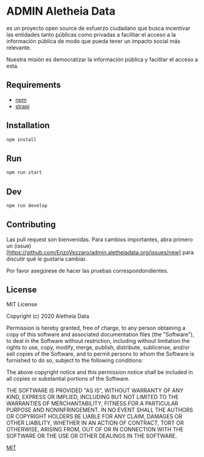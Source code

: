 # ADMIN Aletheia Data

es un proyecto open source de esfuerzo ciudadano que busca incentivar las entidades tanto públicas como privadas a facilitar el acceso a la información pública de modo que pueda tener un impacto social más relevante. 

Nuestra misión es democratizar la información pública y facilitar el acceso a esta.


## Requirements

- [npm](https://www.npmjs.com/)
- [strapi](https://github.com/strapi/strapi/tree/master/examples/getstarted)


## Installation

```bash
npm install
```

## Run

```bash
npm run start
```


## Dev

```bash
npm run develop
```

## Contributing

Las pull request son bienvenidas. Para cambios importantes, abra primero un (issue)[https://github.com/EnzoVezzaro/admin.aletheiadata.org/issues/new] para discutir qué le gustaría cambiar.

Por favor asegúrese de hacer las pruebas correspondondientes.


## License

MIT License

Copyright (c) 2020 Aletheia Data

Permission is hereby granted, free of charge, to any person obtaining a copy
of this software and associated documentation files (the "Software"), to deal
in the Software without restriction, including without limitation the rights
to use, copy, modify, merge, publish, distribute, sublicense, and/or sell
copies of the Software, and to permit persons to whom the Software is
furnished to do so, subject to the following conditions:

The above copyright notice and this permission notice shall be included in all
copies or substantial portions of the Software.

THE SOFTWARE IS PROVIDED "AS IS", WITHOUT WARRANTY OF ANY KIND, EXPRESS OR
IMPLIED, INCLUDING BUT NOT LIMITED TO THE WARRANTIES OF MERCHANTABILITY,
FITNESS FOR A PARTICULAR PURPOSE AND NONINFRINGEMENT. IN NO EVENT SHALL THE
AUTHORS OR COPYRIGHT HOLDERS BE LIABLE FOR ANY CLAIM, DAMAGES OR OTHER
LIABILITY, WHETHER IN AN ACTION OF CONTRACT, TORT OR OTHERWISE, ARISING FROM,
OUT OF OR IN CONNECTION WITH THE SOFTWARE OR THE USE OR OTHER DEALINGS IN THE
SOFTWARE.

[MIT](https://choosealicense.com/licenses/mit/)
